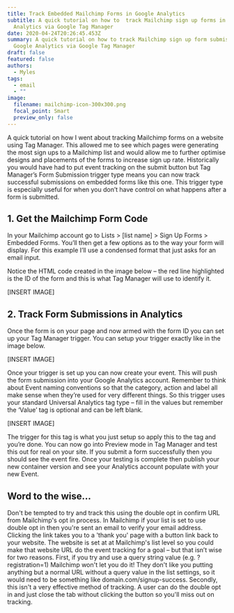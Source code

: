 ```yaml
---
title: Track Embedded Mailchimp Forms in Google Analytics
subtitle: A quick tutorial on how to  track Mailchimp sign up forms in Google
  Analytics via Google Tag Manager
date: 2020-04-24T20:26:45.453Z
summary: A quick tutorial on how to track Mailchimp sign up form submissions in
  Google Analytics via Google Tag Manager
draft: false
featured: false
authors:
  - Myles
tags:
  - email
  - ""
image:
  filename: mailchimp-icon-300x300.png
  focal_point: Smart
  preview_only: false
---
```

A quick tutorial on how I went about tracking Mailchimp forms on a website using Tag Manager. This allowed me to see which pages were generating the most sign ups to a Mailchimp list and would allow me to further optimise designs and placements of the forms to increase sign up rate. Historically you would have had to put event tracking on the submit button but Tag Manager’s Form Submission trigger type means you can now track successful submissions on embedded forms like this one. This trigger type is especially useful for when you don’t have control on what happens after a form is submitted.

## 1. Get the Mailchimp Form Code

In your Mailchimp account go to Lists > \[list name] > Sign Up Forms > Embedded Forms. You’ll then get a few options as to the way your form will display. For this example I’ll use a condensed format that just asks for an email input.

Notice the HTML code created in the image below – the red line highlighted is the ID of the form and this is what Tag Manager will use to identify it.

[INSERT IMAGE]

## 2. Track Form Submissions in Analytics

Once the form is on your page and now armed with the form ID you can set up your Tag Manager trigger. You can setup your trigger exactly like in the image below.

[INSERT IMAGE]

Once your trigger is set up you can now create your event. This will push the form submission into your Google Analytics account. Remember to think about Event naming conventions so that the category, action and label all make sense when they’re used for very different things. So this trigger uses your standard Universal Analytics tag type – fill in the values but remember the ‘Value’ tag is optional and can be left blank.

[INSERT IMAGE]

The trigger for this tag is what you just setup so apply this to the tag and you’re done. You can now go into Preview mode in Tag Manager and test this out for real on your site. If you submit a form successfully then you should see the event fire. Once your testing is complete then publish your new container version and see your Analytics account populate with your new Event.

## Word to the wise...

Don't be tempted to try and track this using the double opt in confirm URL from Mailchimp's opt in process. In Mailchimp if your list is set to use double opt in then you're sent an email to verify your email address. Clicking the link takes you to a 'thank you' page with a button link back to your website. The website is set at at Mailchimp's list level so you could make that website URL do the event tracking for a goal – but that isn’t wise for two reasons. First, if you try and use a query string value (e.g. ?registration=1) Mailchimp won't let you do it! They don't like you putting anything but a normal URL without a query value in the list settings, so it would need to be something like domain.com/signup-success. Secondly, this isn't a very effective method of tracking. A user can do the double opt in and just close the tab without clicking the button so you'll miss out on tracking.